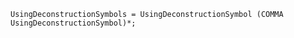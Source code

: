 <!-- This file is generated automatically by infrastructure scripts. Please don't edit by hand. -->

```{ .ebnf .slang-ebnf #UsingDeconstructionSymbols }
UsingDeconstructionSymbols = UsingDeconstructionSymbol (COMMA UsingDeconstructionSymbol)*;
```
